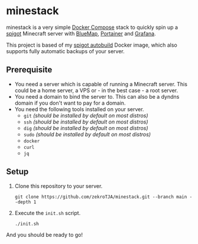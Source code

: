 # minestack

minestack is a very simple [Docker Compose](https://docs.docker.com/compose/) stack to quickly spin up a [spigot](https://www.spigotmc.org/) Minecraft server with [BlueMap](https://bluemap.bluecolored.de/), [Portainer](https://www.portainer.io/) and [Grafana](https://grafana.com/).

This project is based of my [spigot autobuild](https://github.com/zekrotja/spigot-autobuild) Docker image, which also supports fully automatic backups of your server.

## Prerequisite

- You need a server which is capable of running a Minecraft server. This could be a home server, a VPS or - in the best case - a root server.
- You need a domain to bind the server to. This can also be a dyndns domain if you don't want to pay for a domain.
- You need the following tools installed on your server.
  - `git` _(should be installed by default on most distros)_
  - `ssh` _(should be installed by default on most distros)_
  - `dig` _(should be installed by default on most distros)_
  - `sudo` _(should be installed by default on most distros)_
  - `docker`
  - `curl`
  - `jq`

## Setup

1. Clone this repository to your server.

   ```
   git clone https://github.com/zekroTJA/minestack.git --branch main --depth 1
   ```

2. Execute the `init.sh` script.
   ```
   ./init.sh
   ```

And you should be ready to go!

